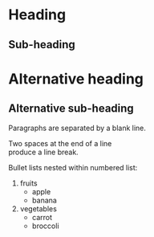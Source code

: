 Heading
=======

Sub-heading
-----------

# Alternative heading

## Alternative sub-heading

Paragraphs are separated 
by a blank line.

Two spaces at the end of a line  
produce a line break.

Bullet lists nested within numbered list:

  1. fruits
     * apple
     * banana
  2. vegetables
     - carrot
     - broccoli
